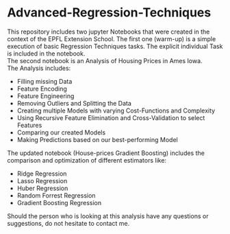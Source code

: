 # Advanced-Regression-Techniques

This repository includes two jupyter Notebooks that were created in the context of the EPFL Extension School.
The first one (warm-up) is a simple execution of basic Regression Techniques tasks.
The explicit individual Task is included in the notebook.  
The second notebook is an Analysis of Housing Prices in Ames Iowa.   
The Analysis includes:
- Filling missing Data
- Feature Encoding
- Feature Engineering
- Removing Outliers and Splitting the Data
- Creating multiple Models with varying Cost-Functions and Complexity
- Using Recursive Feature Elimination and Cross-Validation to select Features
- Comparing our created Models
- Making Predictions based on our best-performing Model

The updated notebook (House-prices Gradient Boosting) includes the comparison and optimization of different estimators like:
- Ridge Regression
- Lasso Regression
- Huber Regression
- Random Forrest Regression
- Gradient Boosting Regression

Should the person who is looking at this analysis have any questions or suggestions, do not hesitate to contact me.
